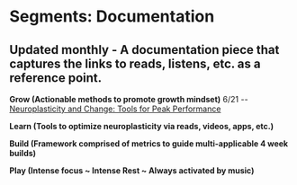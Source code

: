 # Segments: Documentation

## Updated monthly - A documentation piece that captures the links to reads, listens, etc. as a reference point.

**Grow (Actionable methods to promote growth mindset)**
6/21 -- [Neuroplasticity and Change: Tools for Peak Performance](https://aspenbrain.institute/blog-posts/neuroplasticity-and-change-tools-for-peak-performance)

**Learn (Tools to optimize neuroplasticity via reads, videos, apps, etc.)**

**Build (Framework comprised of metrics to guide multi-applicable 4 week builds)**

**Play (Intense focus ~ Intense Rest ~ Always activated by music)**
